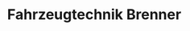 ---
title: "Fahrzeugtechnik Brenner"
url: /gernsheim/fahrzeugtechnik-brenner/
shop: Autowerkstatt
---